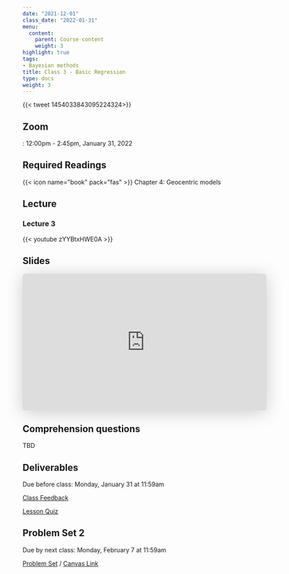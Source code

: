 ```yaml
---
date: "2021-12-01"
class_date: "2022-01-31"
menu:
  content:
    parent: Course content
    weight: 3
highlight: true
tags:
- Bayesian methods
title: Class 3 - Basic Regression
type: docs
weight: 3
---
```


{{< tweet 1454033843095224324>}}

## Zoom

<a href="https://uncc.zoom.us/j/93339403054"><i class="fas fa-video fa-lg"></i></a>: 12:00pm - 2:45pm, January 31, 2022

## Required Readings

{{< icon name="book" pack="fas" >}} Chapter 4: Geocentric models

<!--more-->

## Lecture

### Lecture 3

{{< youtube zYYBtxHWE0A >}}

## Slides

<iframe class="speakerdeck-iframe" frameborder="0" src="https://speakerdeck.com/player/f3ab6dba78c24f74a843e0b2701a457d" title="Statistical Rethinking 2022 Lecture 03" allowfullscreen="true" mozallowfullscreen="true" webkitallowfullscreen="true" style="border: 0px; background: padding-box padding-box rgba(0, 0, 0, 0.1); margin: 0px; padding: 0px; border-radius: 6px; box-shadow: rgba(0, 0, 0, 0.2) 0px 5px 40px; width: 560px; height: 314px;" data-ratio="1.78343949044586"></iframe>

## Comprehension questions

TBD

## Deliverables

Due before class: Monday, January 31 at 11:59am 

<a href="https://forms.gle/zMipNzav3BCL3Rwy9"><i class="fas fa-comment fa-lg"></i>  Class Feedback</a>

<a href="https://uncc.instructure.com/courses/171000/quizzes/331402"><i class="fas fa-question fa-lg"></i>  Lesson Quiz</a>

## Problem Set 2

Due by next class: Monday, February 7 at 11:59am 

<a href="{{ .Site.baseurl }}/assignment/02-problem-set"><i class="fas fa-pencil-ruler fa-lg"></i>  Problem Set</a> / [Canvas Link](https://uncc.instructure.com/courses/171000/assignments/1415433)
